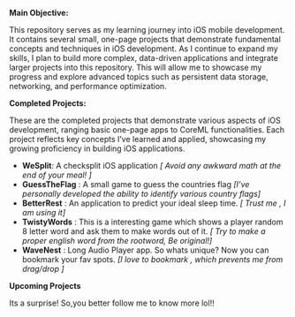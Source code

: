 **Main Objective:**

This repository serves as my learning journey into iOS mobile development. It contains several small, one-page projects that demonstrate fundamental concepts and techniques in iOS development. As I continue to expand my skills, I plan to build more complex, data-driven applications and integrate larger projects into this repository. This will allow me to showcase my progress and explore advanced topics such as persistent data storage, networking, and performance optimization.

**Completed Projects:**

These are the completed projects that demonstrate various aspects of iOS development, ranging basic one-page apps to CoreML functionalities. Each project reflects key concepts I’ve learned and applied, showcasing my growing proficiency in building iOS applications.

  - **WeSplit**: A checksplit iOS application  _[ Avoid any awkward math at the end of your meal! ]_
  - **GuessTheFlag** : A small game to guess the countries flag  _[I’ve personally developed the ability to identify various country flags]_
  - **BetterRest** : An application to predict your ideal sleep time.  _[ Trust me , I am using it]_
  - **TwistyWords** : This is a interesting game which shows a player random 8 letter word and ask them to make words out of it. _[ Try to make a proper english word from the rootword, Be original!]_
  - **WaveNest** : Long Audio Player app. So whats unique? Now you can bookmark your fav spots. _[I love to bookmark , which prevents me from drag/drop ]_

**Upcoming Projects**

Its a surprise! So,you better follow me to know more lol!!

